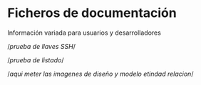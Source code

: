 # Ficheros de documentación

Información variada para usuarios y desarrolladores


/*prueba de llaves SSH*/

/*prueba de listado*/

/*aqui meter las imagenes de diseño y modelo etindad relacion*/
